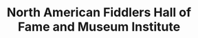 ---
layout: repo
title: "North American Fiddlers Hall of Fame and Museum Institute"
id: 22058
permalink: repos/22058/
---